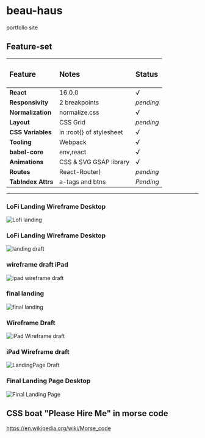 # beau-haus
portfolio site

## Feature-set

| <h3>Feature</h3>   | <h3>Notes</h3>           | <h3>Status</h3> |
| :----------------- | :----------------------- | :-------------- |
| **React**          | 16.0.0                   | ***√***         |
| **Responsivity**   | 2 breakpoints            | *pending*       |
| **Normalization**  | normalize.css            | ***√***         |
| **Layout**         | CSS Grid                 | *pending*       |
| **CSS Variables**  | in :root{} of stylesheet | ***√***         |
| **Tooling**        | Webpack                  | ***√***         |
| **babel-core**     | env,react                | ***√***         |
| **Animations**     | CSS & SVG GSAP library   | ***√***         |
| **Routes**         | React-Router)            | *pending*       |
| **TabIndex Attrs** | a-tags and btns          | *Pending*       |

-----------------

### LoFi Landing Wireframe Desktop

![Lofi landing](https://github.com/beauhaus/react-hooks-todo-app/blob/master/readmeRefImg/lofi_landing.jpg?raw=true "lofi landing")

### LoFi Landing Wireframe Desktop

![landing draft](https://github.com/beauhaus/react-hooks-todo-app/blob/master/readmeRefImg/landing_Draft1.jpg?raw=true "landing draft")

### wireframe draft iPad
![ipad wireframe draft](https://github.com/beauhaus/react-hooks-todo-app/blob/master/readmeRefImg/ipad_wiredraft.jpg?raw=true "ipad wireframe draft")


### final landing
![final landing](https://github.com/beauhaus/react-hooks-todo-app/blob/master/readmeRefImg/final_landing.jpg?raw=true "final landing")

### Wireframe Draft

![iPad Wireframe draft](./readmeImg/ipad_wiredraft.jpg "iPad wireframe draft")

### iPad Wireframe draft

![LandingPage Draft](./readmeImg/landing_Draft1.jpg "Early landing page draft")

### Final Landing Page Desktop
![Final Landing Page](./readmeImg/final_landing.jpg "Final Landing Page")



## CSS boat "Please Hire Me" in morse code

https://en.wikipedia.org/wiki/Morse_code

